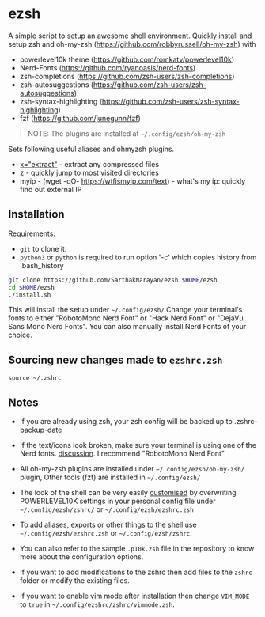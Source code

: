 # ezsh
A simple script to setup an awesome shell environment.
Quickly install and setup zsh and oh-my-zsh (https://github.com/robbyrussell/oh-my-zsh) with
* powerlevel10k theme (https://github.com/romkatv/powerlevel10k)
* Nerd-Fonts (https://github.com/ryanoasis/nerd-fonts)
* zsh-completions (https://github.com/zsh-users/zsh-completions)
* zsh-autosuggestions (https://github.com/zsh-users/zsh-autosuggestions)
* zsh-syntax-highlighting (https://github.com/zsh-users/zsh-syntax-highlighting)
* fzf (https://github.com/junegunn/fzf)

> NOTE: The plugins are installed at `~/.config/ezsh/oh-my-zsh`

Sets following useful aliases and ohmyzsh plugins. 

* [x="extract"](https://github.com/ohmyzsh/ohmyzsh/tree/master/plugins/extract)         - extract any compressed files
* [z](https://github.com/ohmyzsh/ohmyzsh/tree/master/plugins/z)   - quickly jump to most visited directories
* myip - (wget -qO- https://wtfismyip.com/text)       - what's my ip: quickly find out external IP


## Installation
Requirements:
* `git` to clone it.
* `python3` or `python` is required to run option '-c' which copies history from .bash_history

``` bash
git clone https://github.com/SarthakNarayan/ezsh $HOME/ezsh
cd $HOME/ezsh
./install.sh
```
This will install the setup under `~/.config/ezsh/`
Change your terminal's fonts to either "RobotoMono Nerd Font" or "Hack Nerd Font" or "DejaVu Sans Mono Nerd Fonts".
You can also manually install Nerd Fonts of your choice.

## Sourcing new changes made to `ezshrc.zsh`

```
source ~/.zshrc
```

## Notes
* If you are already using zsh, your zsh config will be backed up to .zshrc-backup-date

* If the text/icons look broken, make sure your terminal is using one of the Nerd fonts. [discussion](https://github.com/powerline/fonts/issues/185). I recommend "RobotoMono Nerd Font"

* All oh-my-zsh plugins are installed under `~/.config/ezsh/oh-my-zsh/` plugin, Other tools (fzf) are installed in `~/.config/ezsh/`

* The look of the shell can be very easily [customised](https://github.com/bhilburn/powerlevel9k#prompt-customization) by overwriting POWERLEVEL10K settings in your personal config file under `~/.config/ezsh/zshrc/` or `~/.config/ezsh/ezshrc.zsh` 

* To add aliases, exports or other things to the shell use `~/.config/ezsh/ezshrc.zsh` or `~/.config/ezsh/zshrc`.

* You can also refer to the sample `.p10k.zsh` file in the repository to know more about the configuration options.

* If you want to add modifications to the zshrc then add files to the `zshrc` folder or modify the existing files.

* If you want to enable vim mode after installation then change `VIM_MODE` to `true` in `~/.config/ezshrc/zshrc/vimmode.zsh`.